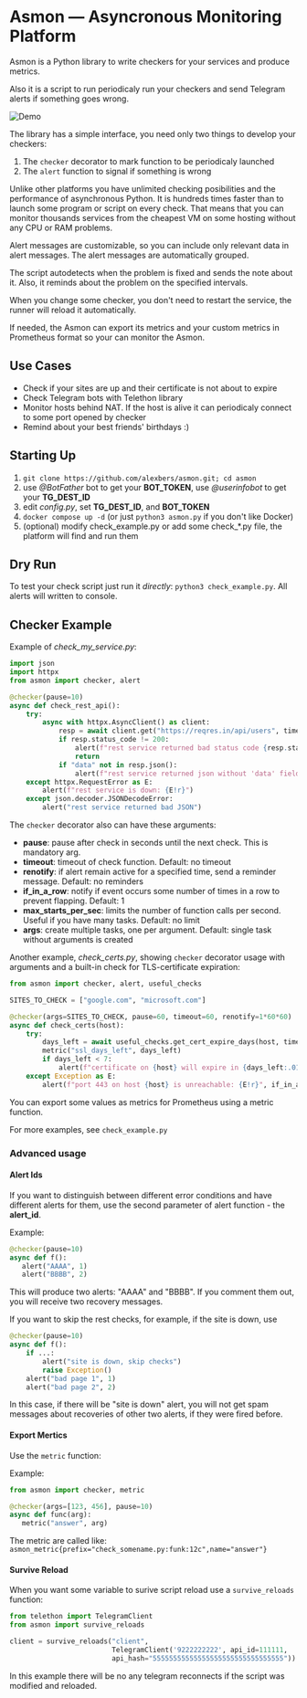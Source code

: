 # Asmon — Asyncronous Monitoring Platform #

Asmon is a Python library to write checkers for your services and produce metrics.

Also it is a script to run periodicaly run your checkers and send Telegram alerts if something goes wrong.

![Demo](https://alexbers.com/asmon_en.png)

The library has a simple interface, you need only two things to develop your checkers:

1. The `checker` decorator to mark function to be periodicaly launched
2. The `alert` function to signal if something is wrong

Unlike other platforms you have unlimited checking posibilities and the performance of asynchronous Python.
It is hundreds times faster than to launch some program or script on every check. That means that you can monitor
thousands services from the cheapest VM on some hosting without any CPU or RAM problems.

Alert messages are customizable, so you can include only relevant data in alert messages. The alert messages are
automatically grouped.

The script autodetects when the problem is fixed and sends the note about it. Also, it reminds about the problem
on the specified intervals.

When you change some checker, you don't need to restart the service, the runner will reload it automatically.

If needed, the Asmon can export its metrics and your custom metrics in Prometheus format so your can monitor the Asmon.

## Use Cases ##

- Check if your sites are up and their certificate is not about to expire
- Check Telegram bots with Telethon library
- Monitor hosts behind NAT. If the host is alive it can periodicaly connect to some port opened by checker
- Remind about your best friends' birthdays :)

## Starting Up ##

1. `git clone https://github.com/alexbers/asmon.git; cd asmon`
2. use *@BotFather* bot to  get your **BOT_TOKEN**, use *@userinfobot* to get your **TG_DEST_ID**
3. edit *config.py*, set **TG_DEST_ID**, and **BOT_TOKEN**
3. `docker compose up -d` (or just `python3 asmon.py` if you don't like Docker)
4. (optional) modify check_example.py or add some check_\*.py file, the platform will find and run them

## Dry Run ##

To test your check script just run it *directly*: `python3 check_example.py`. All alerts will written to console.

## Checker Example ##

Example of *check_my_service.py*:

```python
import json
import httpx
from asmon import checker, alert

@checker(pause=10)
async def check_rest_api():
    try:
        async with httpx.AsyncClient() as client:
            resp = await client.get("https://reqres.in/api/users", timeout=10)
            if resp.status_code != 200:
                alert(f"rest service returned bad status code {resp.status_code}")
                return
            if "data" not in resp.json():
                alert(f"rest service returned json without 'data' field")
    except httpx.RequestError as E:
        alert(f"rest service is down: {E!r}")
    except json.decoder.JSONDecodeError:
        alert("rest service returned bad JSON")
```

The `checker` decorator also can have these arguments:

- **pause**: pause after check in seconds until the next check. This is mandatory arg.
- **timeout**: timeout of check function. Default: no timeout
- **renotify**: if alert remain active for a specified time, send a reminder message. Default: no reminders
- **if_in_a_row**: notify if event occurs some number of times in a row to prevent flapping. Default: 1
- **max_starts_per_sec**: limits the number of function calls per second. Useful if you have many tasks. Default: no limit
- **args**: create multiple tasks, one per argument. Default: single task without arguments is created

Another example, *check_certs.py*, showing `checker` decorator usage with arguments and a built-in
check for TLS-certificate expiration:

```python
from asmon import checker, alert, useful_checks

SITES_TO_CHECK = ["google.com", "microsoft.com"]

@checker(args=SITES_TO_CHECK, pause=60, timeout=60, renotify=1*60*60)
async def check_certs(host):
    try:
        days_left = await useful_checks.get_cert_expire_days(host, timeout=10)
        metric("ssl_days_left", days_left)
        if days_left < 7:
            alert(f"certificate on {host} will expire in {days_left:.01f} days")
    except Exception as E:
        alert(f"port 443 on host {host} is unreachable: {E!r}", if_in_a_row=2)

```

You can export some values as metrics for Prometheus using a metric function.

For more examples, see `check_example.py`


### Advanced usage ###

#### Alert Ids ####
If you want to distinguish between different error conditions and have different alerts for them, use the second parameter of alert function - the **alert\_id**.

Example:

```python
@checker(pause=10)
async def f():
   alert("AAAA", 1)
   alert("BBBB", 2)
```

This will produce two alerts: "AAAA" and "BBBB". If you comment them out, you will receive two recovery messages.

If you want to skip the rest checks, for example, if the site is down, use

```python
@checker(pause=10)
async def f():
    if ...:
        alert("site is down, skip checks")
        raise Exception()
    alert("bad page 1", 1)
    alert("bad page 2", 2)
```

In this case, if there will be "site is down" alert, you will not get spam messages about recoveries of other two alerts, if they were fired before.

#### Export Mertics ####

Use the `metric` function:

Example:
```python
from asmon import checker, metric

@checker(args=[123, 456], pause=10)
async def func(arg):
   metric("answer", arg)
```

The metric are called like:
`asmon_metric{prefix="check_somename.py:funk:12c",name="answer"}`

#### Survive Reload ####

When you want some variable to surive script reload use a `survive_reloads` function:

```python
from telethon import TelegramClient
from asmon import survive_reloads

client = survive_reloads("client",
                         TelegramClient('9222222222', api_id=111111,
                         api_hash="55555555555555555555555555555555"))
```

In this example there will be no any telegram reconnects if the script was modified and reloaded.
